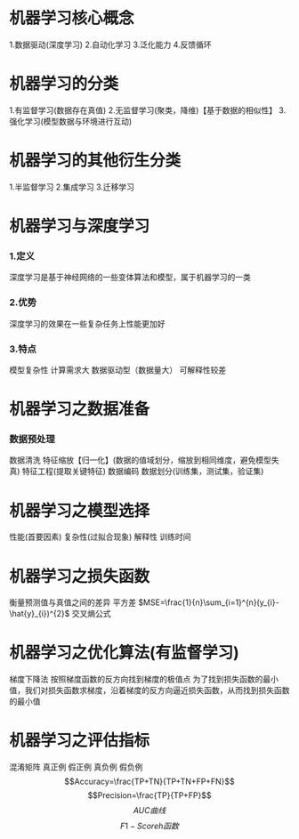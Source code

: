# 机器学习核心概念
1.数据驱动(深度学习)
2.自动化学习
3.泛化能力
4.反馈循环
# 机器学习的分类
1.有监督学习(数据存在真值)
2.无监督学习(聚类，降维)【基于数据的相似性】
3.强化学习(模型数据与环境进行互动)
# 机器学习的其他衍生分类
1.半监督学习
2.集成学习
3.迁移学习
# 机器学习与深度学习
### 1.定义
深度学习是基于神经网络的一些变体算法和模型，属于机器学习的一类
### 2.优势
深度学习的效果在一些复杂任务上性能更加好
### 3.特点
模型复杂性
计算需求大
数据驱动型（数据量大）
可解释性较差
# 机器学习之数据准备
### 数据预处理
数据清洗
特征缩放【归一化】(数据的值域划分，缩放到相同维度，避免模型失真)
特征工程(提取关键特征)
数据编码
数据划分(训练集，测试集，验证集)
# 机器学习之模型选择
性能(首要因素)
复杂性(过拟合现象)
解释性
训练时间
# 机器学习之损失函数
衡量预测值与真值之间的差异
平方差
$MSE=\frac{1}{n}\sum_{i=1}^{n}(y_{i}-\hat{y}_{i})^{2}$
交叉熵公式
# 机器学习之优化算法(有监督学习)
梯度下降法
按照梯度函数的反方向找到梯度的极值点
为了找到损失函数的最小值，我们对损失函数求梯度，沿着梯度的反方向逼近损失函数，从而找到损失函数的最小值
# 机器学习之评估指标
混淆矩阵
真正例
假正例
真负例
假负例
$$Accuracy=\frac{TP+TN}{TP+TN+FP+FN}$$
$$Precision=\frac{TP}{TP+FP}$$
$$ AUC曲线$$
$$ F1-Scoreh函数$$




